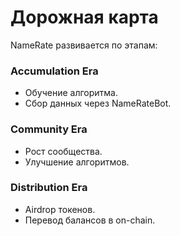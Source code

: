 
# Дорожная карта
NameRate развивается по этапам:

### Accumulation Era
- Обучение алгоритма.
- Сбор данных через NameRateBot.

### Community Era
- Рост сообщества.
- Улучшение алгоритмов.

### Distribution Era
- Airdrop токенов.
- Перевод балансов в on-chain.
    